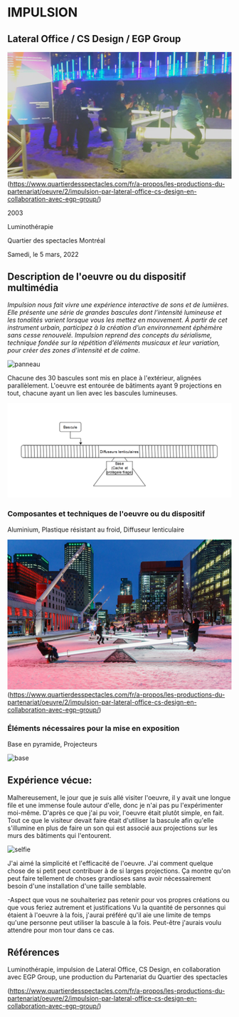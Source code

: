 # IMPULSION

## Lateral Office / CS Design / EGP Group

![ensemble](medias/images/ensemble_impulsion.jpg)
(https://www.quartierdesspectacles.com/fr/a-propos/les-productions-du-partenariat/oeuvre/2/impulsion-par-lateral-office-cs-design-en-collaboration-avec-egp-group/)

2003

Luminothérapie

Quartier des spectacles Montréal

Samedi, le 5 mars, 2022

## Description de l'oeuvre ou du dispositif multimédia
_Impulsion nous fait vivre une expérience interactive de sons et de lumières. Elle présente une série de grandes bascules dont l’intensité lumineuse et les tonalités varient lorsque vous les mettez en mouvement. À partir de cet instrument urbain, participez à la création d’un environnement éphémère sans cesse renouvelé. Impulsion reprend des concepts du sérialisme, technique fondée sur la répétition d’éléments musicaux et leur variation, pour créer des zones d’intensité et de calme._

![panneau](medias/images/panneau_impulsion.png)

Chacune des 30 bascules sont mis en place à l'extérieur, alignées parallèlement. L'oeuvre est entourée de bâtiments ayant 9 projections en tout, chacune ayant un lien avec les bascules lumineuses. 

![croquis](medias/croquis/croquis_impulsion.png)

### Composantes et techniques de l'oeuvre ou du dispositif
Aluminium, Plastique résistant au froid, Diffuseur lenticulaire

![bascule](medias/images/bascule_impulsion.png)
(https://www.quartierdesspectacles.com/fr/a-propos/les-productions-du-partenariat/oeuvre/2/impulsion-par-lateral-office-cs-design-en-collaboration-avec-egp-group/)

### Éléments nécessaires pour la mise en exposition
Base en pyramide, Projecteurs

![base](medias/images/base_impulsion.png)

## Expérience vécue:
Malhereusement, le jour que je suis allé visiter l'oeuvre, il y avait une longue file et une immense foule autour d'elle, donc je n'ai pas pu l'expérimenter moi-même. D'après ce que j'ai pu voir, l'oeuvre était plutôt simple, en fait. Tout ce que le visiteur devait faire était d'utiliser la bascule afin qu'elle s'illumine en plus de faire un son qui est associé aux projections sur les murs des bâtiments qui l'entourent.

![selfie](medias/images/selfie_impulsion.jpg)

J'ai aimé la simplicité et l'efficacité de l'oeuvre. J'ai  comment quelque chose de si petit peut contribuer à de si larges projections. Ça montre qu'on peut faire tellement de choses grandioses sans avoir nécessairement besoin d'une installation d'une taille semblable.

-Aspect que vous ne souhaiteriez pas retenir pour vos propres créations ou que vous feriez autrement et justifications
Vu la quantité de personnes qui étaient à l'oeuvre à la fois, j'aurai préféré qu'il aie une limite de temps qu'une personne peut utiliser la bascule à la fois. Peut-être j'aurais voulu attendre pour mon tour dans ce cas.

## Références
Luminothérapie, impulsion de Lateral Office, CS Design, en collaboration avec EGP Group, une production du Partenariat du Quartier des spectacles

(https://www.quartierdesspectacles.com/fr/a-propos/les-productions-du-partenariat/oeuvre/2/impulsion-par-lateral-office-cs-design-en-collaboration-avec-egp-group/)
